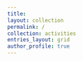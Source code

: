 ```yaml
---
title: 
layout: collection
permalink: /
collection: activities
entries_layout: grid
author_profile: true
---
```


